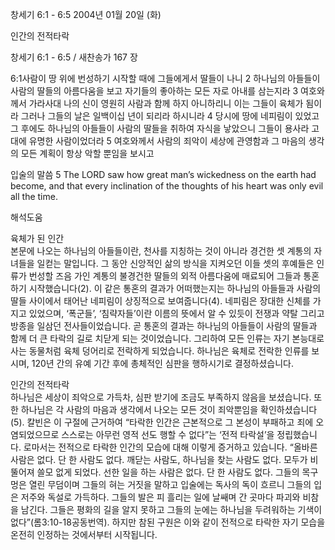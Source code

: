 창세기 6:1 - 6:5 
2004년 01월 20일 (화)

인간의 전적타락



창세기 6:1 - 6:5 / 새찬송가 167 장


6:1사람이 땅 위에 번성하기 시작할 때에 그들에게서 딸들이 나니 
2 하나님의 아들들이 사람의 딸들의 아름다움을 보고 자기들의 좋아하는 모든 자로 아내를 삼는지라 
3 여호와께서 가라사대 나의 신이 영원히 사람과 함께 하지 아니하리니 이는 그들이 육체가 됨이라 그러나 그들의 날은 일백이십 년이 되리라 하시니라 
4 당시에 땅에 네피림이 있었고 그 후에도 하나님의 아들들이 사람의 딸들을 취하여 자식을 낳았으니 그들이 용사라 고대에 유명한 사람이었더라 
5 여호와께서 사람의 죄악이 세상에 관영함과 그 마음의 생각의 모든 계획이 항상 악할 뿐임을 보시고 

입술의 말씀 
5 The LORD saw how great man’s wickedness on the earth had become, and that every inclination of the thoughts of his heart was only evil all the time.

해석도움





육체가 된 인간  
본문에 나오는 하나님의 아들들이란, 천사를 지칭하는 것이 아니라 경건한 셋 계통의 자녀들을 일컫는 말입니다. 그 동안 신앙적인 삶의 방식을 지켜오던 이들 셋의 후예들은 인류가 번성할 즈음 가인 계통의 불경건한 딸들의 외적 아름다움에 매료되어 그들과 통혼하기 시작했습니다(2). 이 같은 통혼의 결과가 어떠했는지는 하나님의 아들들과 사람의 딸들 사이에서 태어난 네피림이 상징적으로 보여줍니다(4). 네피림은 장대한 신체를 가지고 있었으며, ‘폭군들’, ‘침략자들’이란 이름의 뜻에서 알 수 있듯이 전쟁과 약탈 그리고 방종을 일삼던 전사들이었습니다. 곧 통혼의 결과는 하나님의 아들들이 사람의 딸들과 함께 더 큰 타락의 길로 치닫게 되는 것이었습니다. 그리하여 모든 인류는 자기 본능대로 사는 동물처럼 육체 덩어리로 전락하게 되었습니다. 하나님은 육체로 전락한 인류를 보시며, 120년 간의 유예 기간 후에 총체적인 심판을 행하시기로 결정하셨습니다.  

인간의 전적타락  
하나님은 세상이 죄악으로 가득차, 심판 받기에 조금도 부족하지 않음을 보셨습니다. 또한 하나님은 각 사람의 마음과 생각에서 나오는 모든 것이 죄악뿐임을 확인하셨습니다(5). 칼빈은 이 구절에 근거하여 “타락한 인간은 근본적으로 그 본성이 부패하고 죄에 오염되었으므로 스스로는 아무런 영적 선도 행할 수 없다”는 ‘전적 타락설’을 정립했습니다. 로마서는 전적으로 타락한 인간의 모습에 대해 이렇게 증거하고 있습니다. “올바른 사람은 없다. 단 한 사람도 없다. 깨닫는 사람도, 하나님을 찾는 사람도 없다. 모두가 비뚤어져 쓸모 없게 되었다. 선한 일을 하는 사람은 없다. 단 한 사람도 없다. 그들의 목구멍은 열린 무덤이며 그들의 혀는 거짓을 말하고 입술에는 독사의 독이 흐르니 그들의 입은 저주와 독설로 가득하다. 그들의 발은 피 흘리는 일에 날쌔며 간 곳마다 파괴와 비참을 남긴다. 그들은 평화의 길을 알지 못하고 그들의 눈에는 하나님을 두려워하는 기색이 없다”(롬3:10-18공동번역). 하지만 참된 구원은 이와 같이 전적으로 타락한 자기 모습을 온전히 인정하는 것에서부터 시작됩니다.